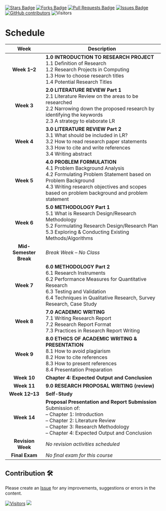 <a href="https://github.com/drshahizan/research-design/stargazers"><img src="https://img.shields.io/github/stars/drshahizan/research-design" alt="Stars Badge"/></a>
<a href="https://github.com/drshahizan/research-design/network/members"><img src="https://img.shields.io/github/forks/drshahizan/research-design" alt="Forks Badge"/></a>
<a href="https://github.com/drshahizan/research-design/pulls"><img src="https://img.shields.io/github/issues-pr/drshahizan/research-design" alt="Pull Requests Badge"/></a>
<a href="https://github.com/drshahizan/research-design"><img src="https://img.shields.io/github/issues/drshahizan/research-design" alt="Issues Badge"/></a>
<a href="https://github.com/drshahizan/research-design/graphs/contributors"><img alt="GitHub contributors" src="https://img.shields.io/github/contributors/drshahizan/research-design?color=2b9348"></a>
![Visitors](https://api.visitorbadge.io/api/visitors?path=https%3A%2F%2Fgithub.com%2Fdrshahizan%2BDM&labelColor=%23d9e3f0&countColor=%23697689&style=flat)

# Schedule

| **Week**        | **Description** |
|:-----------------:|-----------------|
| **Week 1–2**     | **1.0 INTRODUCTION TO RESEARCH PROJECT**<br>1.1 Definition of Research<br>1.2 Research Projects in Computing<br>1.3 How to choose research titles<br>1.4 Potential Research Titles |
| **Week 3**       | **2.0 LITERATURE REVIEW Part 1**<br>2.1 Literature Review on the areas to be researched<br>2.2 Narrowing down the proposed research by identifying the keywords<br>2.3 A strategy to elaborate LR |
| **Week 4**       | **3.0 LITERATURE REVIEW Part 2**<br>3.1 What should be included in LR?<br>3.2 How to read research paper statements<br>3.3 How to cite and write references<br>3.4 Writing abstract |
| **Week 5**       | **4.0 PROBLEM FORMULATION**<br>4.1 Problem Background Analysis<br>4.2 Formulating Problem Statement based on Problem Background<br>4.3 Writing research objectives and scopes based on problem background and problem statement |
| **Week 6**       | **5.0 METHODOLOGY Part 1**<br>5.1 What is Research Design/Research Methodology<br>5.2 Formulating Research Design/Research Plan<br>5.3 Exploring & Conducting Existing Methods/Algorithms |
| **Mid-Semester Break** | *Break Week – No Class* |
| **Week 7**       | **6.0 METHODOLOGY Part 2**<br>6.1 Research Instruments<br>6.2 Performance Measures for Quantitative Research<br>6.3 Testing and Validation<br>6.4 Techniques in Qualitative Research, Survey Research, Case Study |
| **Week 8**       | **7.0 ACADEMIC WRITING**<br>7.1 Writing Research Report<br>7.2 Research Report Format<br>7.3 Practices in Research Report Writing |
| **Week 9**       | **8.0 ETHICS OF ACADEMIC WRITING & PRESENTATION**<br>8.1 How to avoid plagiarism<br>8.2 How to cite references<br>8.3 How to present references<br>8.4 Presentation Preparation |
| **Week 10**      | **Chapter 4: Expected Output and Conclusion** |
| **Week 11**      | **9.0 RESEARCH PROPOSAL WRITING (review)** |
| **Week 12–13**   | **Self-Study** |
| **Week 14**      | **Proposal Presentation and Report Submission**<br>Submission of:<br>– Chapter 1: Introduction<br>– Chapter 2: Literature Review<br>– Chapter 3: Research Methodology<br>– Chapter 4: Expected Output and Conclusion |
| **Revision Week**| *No revision activities scheduled* |
| **Final Exam**   | *No final exam for this course* |

## Contribution 🛠️
Please create an [Issue](https://github.com/drshahizan/research-design/issues) for any improvements, suggestions or errors in the content.

[![Visitors](https://api.visitorbadge.io/api/visitors?path=https%3A%2F%2Fgithub.com%2Fdrshahizan&labelColor=%23697689&countColor=%23555555&style=plastic)](https://visitorbadge.io/status?path=https%3A%2F%2Fgithub.com%2Fdrshahizan)
![](https://hit.yhype.me/github/profile?user_id=81284918)
